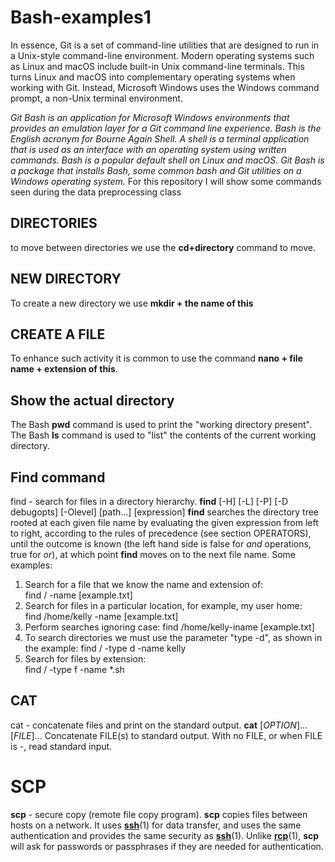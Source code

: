 # Bash-examples1

In essence, Git is a set of command-line utilities that are designed to run in a Unix-style command-line environment. Modern operating systems such as Linux and macOS include built-in Unix command-line terminals. This turns Linux and macOS into complementary operating systems when working with Git. Instead, Microsoft Windows uses the Windows command prompt, a non-Unix terminal environment.

*Git Bash is an application for Microsoft Windows environments that provides an emulation layer for a Git command line experience. Bash is the English acronym for Bourne Again Shell. A shell is a terminal application that is used as an interface with an operating system using written commands. Bash is a popular default shell on Linux and macOS. Git Bash is a package that installs Bash, some common bash and Git utilities on a Windows operating system.*
For this repository I will show some commands seen during the data preprocessing class


## DIRECTORIES

to move between directories we use the **cd+directory** command to move.

## NEW DIRECTORY

To create a new directory we use **mkdir + the name of this**

## CREATE A FILE

To enhance such activity it is common to use the command **nano + file name + extension of this**.

## Show the actual directory

The Bash **pwd** command is used to print the "working directory present". 
The Bash **ls** command is used to "list" the contents of the current working directory.

## Find command

find - search for files in a directory hierarchy.
**find** [-H] [-L] [-P] [-D debugopts] [-Olevel] [path...] [expression]
**find** searches the directory tree rooted at each given file name by evaluating the given expression from left to right, according to the rules of precedence (see section OPERATORS), until the outcome is known (the left hand side is false for _and_ operations, true for _or_), at which point **find** moves on to the next file name.
Some examples:
1. Search for a file that we know the name and extension of:   
find / -name [example.txt]
2. Search for files in a particular location, for example, my user home:  
find /home/kelly -name [example.txt]
3. Perform searches ignoring case:
find /home/kelly-iname [example.txt]
4. To search directories we must use the parameter "type -d", as shown in the example:
find / -type d -name kelly  
5. Search for files by extension:  
find / -type f -name *.sh
## CAT

  cat - concatenate files and print on the standard output.
    **cat** [_OPTION_]... [_FILE_]...
     Concatenate FILE(s) to standard output.
     With no FILE, or when FILE is -, read standard input.

# SCP
**scp** - secure copy (remote file copy program).
**scp** copies files between hosts on a network. It uses **[ssh](https://linux.die.net/man/1/ssh)**(1) for data transfer, and uses the same authentication and provides the same security as **[ssh](https://linux.die.net/man/1/ssh)**(1). Unlike **[rcp](https://linux.die.net/man/1/rcp)**(1), **scp** will ask for passwords or passphrases if they are needed for authentication.
